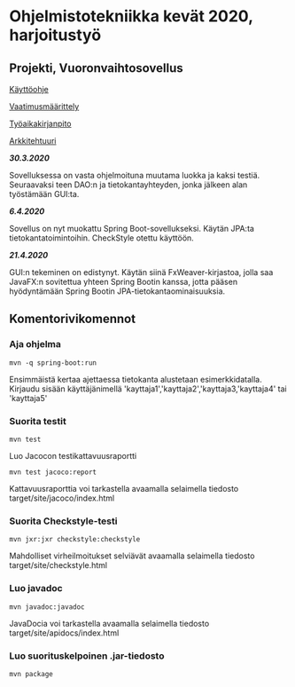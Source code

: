 # Ohjelmistotekniikka kevät 2020, harjoitustyö

## Projekti, Vuoronvaihtosovellus

[Käyttöohje](dokumentointi/kayttoohje.md)

[Vaatimusmäärittely](dokumentointi/vaatimusmaarittely.md)

[Työaikakirjanpito](dokumentointi/tyoaikakirjanpito.md)

[Arkkitehtuuri](dokumentointi/arkkitehtuuri.md)

**_30.3.2020_**

Sovelluksessa on vasta ohjelmoituna muutama luokka ja kaksi testiä. Seuraavaksi teen DAO:n ja tietokantayhteyden, jonka jälkeen alan työstämään GUI:ta.

**_6.4.2020_**

Sovellus on nyt muokattu Spring Boot-sovellukseksi. Käytän JPA:ta tietokantatoimintoihin.
CheckStyle otettu käyttöön.

**_21.4.2020_**

GUI:n tekeminen on edistynyt. Käytän siinä FxWeaver-kirjastoa, jolla saa JavaFX:n sovitettua yhteen Spring Bootin kanssa, jotta pääsen hyödyntämään Spring Bootin JPA-tietokantaominaisuuksia.

## Komentorivikomennot

### Aja ohjelma

```
mvn -q spring-boot:run
```

Ensimmäistä kertaa ajettaessa tietokanta alustetaan esimerkkidatalla. Kirjaudu sisään käyttäjänimellä 'kayttaja1','kayttaja2','kayttaja3,'kayttaja4' tai 'kayttaja5'

### Suorita testit

```
mvn test
```

Luo Jacocon testikattavuusraportti

```
mvn test jacoco:report
```

Kattavuusraporttia voi tarkastella avaamalla selaimella tiedosto target/site/jacoco/index.html

### Suorita Checkstyle-testi

```
mvn jxr:jxr checkstyle:checkstyle
```

Mahdolliset virheilmoitukset selviävät avaamalla selaimella tiedosto target/site/checkstyle.html

### Luo javadoc

```
mvn javadoc:javadoc
```

JavaDocia voi tarkastella avaamalla selaimella tiedosto target/site/apidocs/index.html

### Luo suorituskelpoinen .jar-tiedosto

```
mvn package
```
